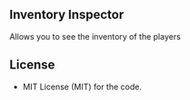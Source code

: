## Inventory Inspector

Allows you to see the inventory of the players

## License

* MIT License (MIT) for the code.